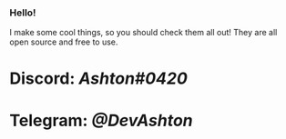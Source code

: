 ### Hello!
I make some cool things, so you should check them all out! They are all open source and free to use.

# Discord: ***Ashton#0420***
# Telegram: ***@DevAshton***
